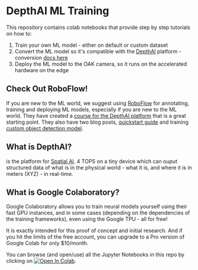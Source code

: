 # DepthAI ML Training

This repository contains colab notebooks that provide step by step tutorials on how to:

1. Train your own ML model - either on default or custom dataset
2. Convert the ML model so it's compatible with the [DepthAI](https://docs.luxonis.com/en/latest/) platform - conversion [docs here](https://docs.luxonis.com/en/latest/pages/model_conversion/)
3. Deploy the ML model to the OAK camera, so it runs on the accelerated hardware on the edge

## Check Out RoboFlow!

If you are new to the ML world, we suggest using [RoboFlow](https://roboflow.com/) for annotating, training and deploying  ML models, especially if you are new to the ML world. They have created a [course for the DepthAI platform](https://roboflow.com/course) that is a great starting point. They also have two blog posts, [quickstart guide](https://blog.roboflow.com/deploy-luxonis-oak/) and training [custom object detection model](https://blog.roboflow.com/luxonis-oak-d-custom-model/).

## What is DepthAI?

 is the platform for [Spatial AI](https://docs.luxonis.com/en/latest/pages/spatial-ai/#spatialai). 4 TOPS on a tiny device which can ouput structured data of what is in the physical world - what it is, and where it is in meters (XYZ) - in real-time.

## What is Google Colaboratory?

Google Colaboratory allows you to train neural models yourself using their fast GPU instances, and in some cases (depending on the dependencies of the training frameworks), even using the Google TPU - all for free!

It is exactly intended for this proof of concept and initial research.  And if you hit the limits of the free account, you can upgrade to a Pro version of Google Colab for only $10/month.

You can browse (and open/use) all the Jupyter Notebooks in this repo by clicking on [![Open In Colab](https://colab.research.google.com/assets/colab-badge.svg)](https://colab.research.google.com/github/luxonis/depthai-ml-training).
